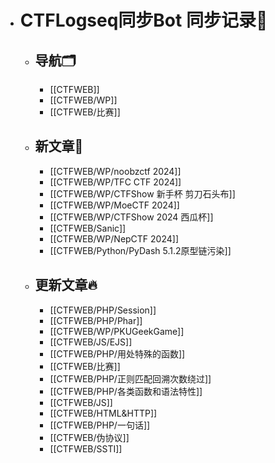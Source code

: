- # CTFLogseq同步Bot 同步记录🤖
  - ## 导航🗂️
    - [[CTFWEB]]
    - [[CTFWEB/WP]]
    - [[CTFWEB/比赛]]
  - ## 新文章🎉
    - [[CTFWEB/WP/noobzctf 2024]]
    - [[CTFWEB/WP/TFC CTF 2024]]
    - [[CTFWEB/WP/CTFShow 新手杯 剪刀石头布]]
    - [[CTFWEB/WP/MoeCTF 2024]]
    - [[CTFWEB/WP/CTFShow 2024 西瓜杯]]
    - [[CTFWEB/Sanic]]
    - [[CTFWEB/WP/NepCTF 2024]]
    - [[CTFWEB/Python/PyDash 5.1.2原型链污染]]
  - ## 更新文章🔥
    - [[CTFWEB/PHP/Session]]
    - [[CTFWEB/PHP/Phar]]
    - [[CTFWEB/WP/PKUGeekGame]]
    - [[CTFWEB/JS/EJS]]
    - [[CTFWEB/PHP/用处特殊的函数]]
    - [[CTFWEB/比赛]]
    - [[CTFWEB/PHP/正则匹配回溯次数绕过]]
    - [[CTFWEB/PHP/各类函数和语法特性]]
    - [[CTFWEB/JS]]
    - [[CTFWEB/HTML&HTTP]]
    - [[CTFWEB/PHP/一句话]]
    - [[CTFWEB/伪协议]]
    - [[CTFWEB/SSTI]]
